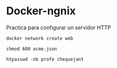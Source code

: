 # Docker-ngnix
Practica para configurar un servidor HTTP 


```
docker network create web
```
```
chmod 600 acme.json
```


```
htpasswd -nb profe chequejant
```
